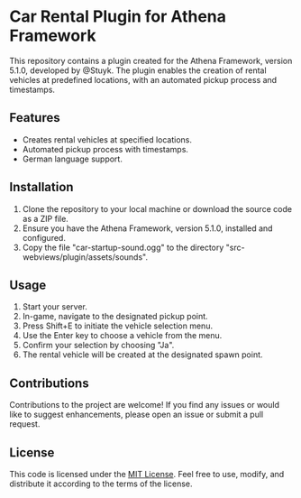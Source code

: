 # Car Rental Plugin for Athena Framework

This repository contains a plugin created for the Athena Framework, version 5.1.0, developed by @Stuyk. The plugin enables the creation of rental vehicles at predefined locations, with an automated pickup process and timestamps.

## Features

- Creates rental vehicles at specified locations.
- Automated pickup process with timestamps.
- German language support.

## Installation

1. Clone the repository to your local machine or download the source code as a ZIP file.
2. Ensure you have the Athena Framework, version 5.1.0, installed and configured.
3. Copy the file "car-startup-sound.ogg" to the directory "src-webviews/plugin/assets/sounds".

## Usage

1. Start your server.
2. In-game, navigate to the designated pickup point.
3. Press Shift+E to initiate the vehicle selection menu.
4. Use the Enter key to choose a vehicle from the menu.
5. Confirm your selection by choosing "Ja".
6. The rental vehicle will be created at the designated spawn point.

## Contributions

Contributions to the project are welcome! If you find any issues or would like to suggest enhancements, please open an issue or submit a pull request.

## License

This code is licensed under the [MIT License](LICENSE). Feel free to use, modify, and distribute it according to the terms of the license.

